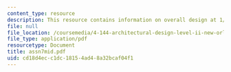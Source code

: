```yaml
---
content_type: resource
description: This resource contains information on overall design at 1/16" scale.
file: null
file_location: /coursemedia/4-144-architectural-design-level-ii-new-orleans-studio-spring-2006/cd18d4ecc1dc18154ad48a32bcaf04f1_assn7mid.pdf
file_type: application/pdf
resourcetype: Document
title: assn7mid.pdf
uid: cd18d4ec-c1dc-1815-4ad4-8a32bcaf04f1
---
```

